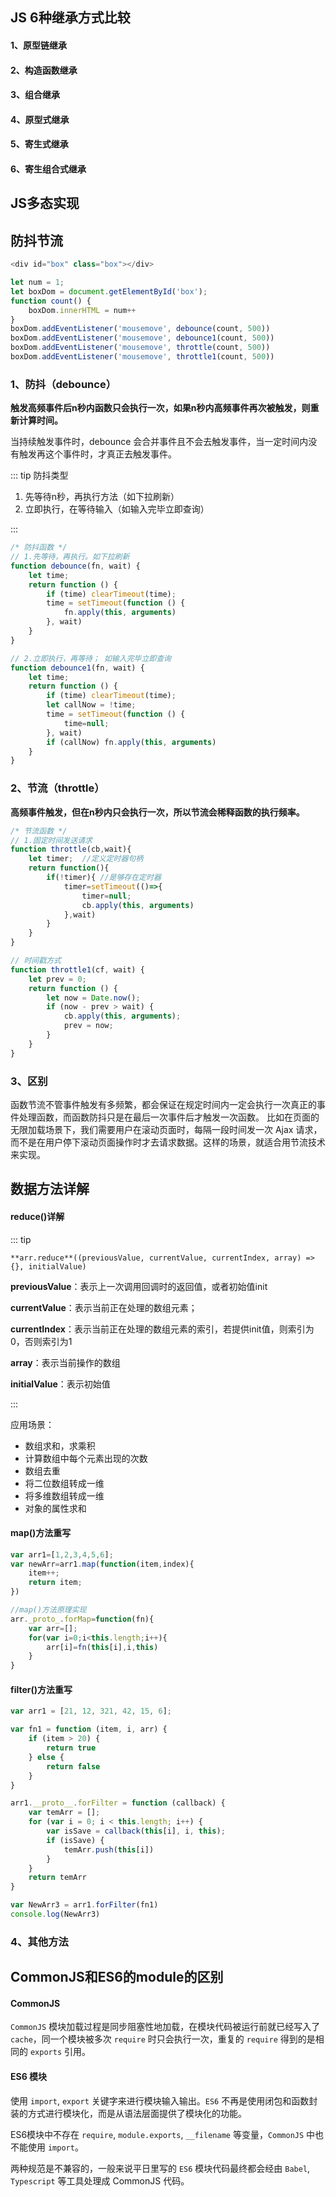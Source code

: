 ## JS 6种继承方式比较

[6种继承方式]: https://m.html.cn/qa/javascript/10937.html

#### 1、原型链继承

#### 2、构造函数继承

#### 3、组合继承

#### 4、原型式继承

#### 5、寄生式继承

#### 6、寄生组合式继承

## JS多态实现





## 防抖节流

```javascript
<div id="box" class="box"></div>

let num = 1;
let boxDom = document.getElementById('box');
function count() {
	boxDom.innerHTML = num++
}
boxDom.addEventListener('mousemove', debounce(count, 500))
boxDom.addEventListener('mousemove', debounce1(count, 500))
boxDom.addEventListener('mousemove', throttle(count, 500))
boxDom.addEventListener('mousemove', throttle1(count, 500))
```

### 1、防抖（debounce）

**触发高频事件后n秒内函数只会执行一次，如果n秒内高频事件再次被触发，则重新计算时间。**

当持续触发事件时，debounce 会合并事件且不会去触发事件，当一定时间内没有触发再这个事件时，才真正去触发事件。

::: tip 防抖类型

1. 先等待n秒，再执行方法（如下拉刷新）
2. 立即执行，在等待输入（如输入完毕立即查询）

:::

```javascript
/* 防抖函数 */
// 1.先等待，再执行。如下拉刷新
function debounce(fn, wait) {
    let time;
    return function () {
        if (time) clearTimeout(time);
        time = setTimeout(function () {
            fn.apply(this, arguments)
        }, wait)
    }
}

// 2.立即执行，再等待； 如输入完毕立即查询
function debounce1(fn, wait) {
    let time;
    return function () {
        if (time) clearTimeout(time);
        let callNow = !time;
        time = setTimeout(function () {
            time=null;  
        }, wait)
        if (callNow) fn.apply(this, arguments)
    }
}

```

### 2、节流（throttle）

**高频事件触发，但在n秒内只会执行一次，所以节流会稀释函数的执行频率。**

```javascript
/* 节流函数 */
// 1.固定时间发送请求
function throttle(cb,wait){
    let timer;  //定义定时器句柄
    return function(){
        if(!timer){ //是够存在定时器
            timer=setTimeout(()=>{
                timer=null;
                cb.apply(this, arguments)
            },wait)
        }
    }
}

// 时间戳方式
function throttle1(cf, wait) {
    let prev = 0;
    return function () {
        let now = Date.now();
        if (now - prev > wait) {
            cb.apply(this, arguments);
            prev = now;
        }
    }
}
```

### 3、区别

函数节流不管事件触发有多频繁，都会保证在规定时间内一定会执行一次真正的事件处理函数，而函数防抖只是在最后一次事件后才触发一次函数。 比如在页面的无限加载场景下，我们需要用户在滚动页面时，每隔一段时间发一次 Ajax 请求，而不是在用户停下滚动页面操作时才去请求数据。这样的场景，就适合用节流技术来实现。

## 数据方法详解

#### reduce()详解

::: tip

`**arr.reduce**((previousValue, currentValue, currentIndex, array) => {}, initialValue)`

**previousValue**：表示上一次调用回调时的返回值，或者初始值init

**currentValue**：表示当前正在处理的数组元素；

**currentIndex**：表示当前正在处理的数组元素的索引，若提供init值，则索引为0，否则索引为1

**array**：表示当前操作的数组

**initialValue**：表示初始值

:::

应用场景：

- 数组求和，求乘积
- 计算数组中每个元素出现的次数
- 数组去重
- 将二位数组转成一维
- 将多维数组转成一维
- 对象的属性求和

#### map()方法重写

```javascript
var arr1=[1,2,3,4,5,6];
var newArr=arr1.map(function(item,index){
	item++;
	return item;
})

//map()方法原理实现
arr._proto_.forMap=function(fn){
    var arr=[];
    for(var i=0;i<this.length;i++){
        arr[i]=fn(this[i],i,this)
    }
}
```

#### filter()方法重写

```javascript
var arr1 = [21, 12, 321, 42, 15, 6];

var fn1 = function (item, i, arr) {
    if (item > 20) {
        return true
    } else {
        return false
    }
}

arr1.__proto__.forFilter = function (callback) {
    var temArr = [];
    for (var i = 0; i < this.length; i++) {
        var isSave = callback(this[i], i, this);
        if (isSave) {
            temArr.push(this[i])
        }
    }
    return temArr
}

var NewArr3 = arr1.forFilter(fn1)
console.log(NewArr3)
```

### 4、其他方法

[代码件仓库WebDemoLibrary-面试题]: https://gitee.com/darkersu/WebDemoLibrary/tree/master/.%E9%9D%A2%E8%AF%95%E9%A2%9

## CommonJS和ES6的module的区别

#### CommonJS

`CommonJS` 模块加载过程是同步阻塞性地加载，在模块代码被运行前就已经写入了 `cache`，同一个模块被多次 `require` 时只会执行一次，重复的 `require` 得到的是相同的 `exports` 引用。

#### ES6 模块

使用 `import`, `export` 关键字来进行模块输入输出。`ES6` 不再是使用闭包和函数封装的方式进行模块化，而是从语法层面提供了模块化的功能。

ES6模块中不存在 `require`, `module.exports`, `__filename` 等变量，`CommonJS` 中也不能使用 `import`。

两种规范是不兼容的，一般来说平日里写的 `ES6` 模块代码最终都会经由 `Babel`, `Typescript` 等工具处理成 CommonJS 代码。



